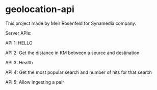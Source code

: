 # geolocation-api
This project made by Meir Rosenfeld for Synamedia company.

Server APIs:

API 1: HELLO

API 2: Get the distance in KM between a source and destination

API 3: Health 

API 4: Get the most popular search and number of hits for that search

API 5: Allow ingesting a pair
